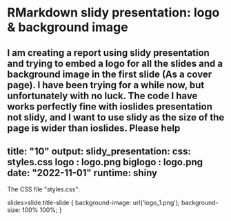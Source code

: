 
# RMarkdown slidy presentation: logo & background image

I am creating a report using slidy presentation and trying to embed a logo for all the slides and a background image in the first slide (As a cover page). I have been trying for a while now, but unfortunately with no luck. The code I have works perfectly fine with ioslides presentation not slidy, and I want to use slidy as the size of the page is wider than ioslides. Please help
---
title: "10"
output:
   slidy_presentation:
      css: styles.css
logo : logo.png
biglogo : logo.png
date: "2022-11-01"
runtime: shiny
---

The CSS file "styles.css":

slides>slide.title-slide {
    background-image: url('logo_1.png');
    background-size: 100% 100%;
}


        